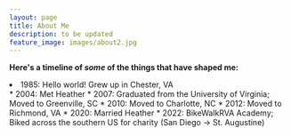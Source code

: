 ```yaml
---
layout: page
title: About Me
description: to be updated
feature_image: images/about2.jpg
---
```


**Here's a timeline of _some_ of the things that have shaped me:**
<li><i class="fa fa-duotone fa-baby"></i> 1985: Hello world! Grew up in Chester, VA</li>
* 2004: Met Heather
* 2007: Graduated from the University of Virginia; Moved to Greenville, SC
* 2010: Moved to Charlotte, NC
* 2012: Moved to Richmond, VA
* 2020: Married Heather
* 2022: BikeWalkRVA Academy; Biked across the southern US for charity (San Diego -> St. Augustine)
